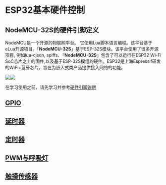 # ESP32基本硬件控制

## NodeMCU-32S的硬件引脚定义

NodeMCU是一个开源的物联网平台。 它使用Lua脚本语言编程。该平台基于eLua开源项目。「**NodeMCU-32S**」基于ESP-32S模块。该平台使用了很多开源项目, 例如lua-cjson, spiffs. 「**NodeMCU-32S**」包含了可以运行在ESP32 Wi-Fi SoC芯片之上的固件,以及基于ESP-32S模组的硬件。ESP32是上海Espressif研发的WiFi+蓝牙芯片，旨在为嵌入式类产品提供接入网络的功能。

![](/Users/lemon/Library/Mobile%20Documents/com~apple~CloudDocs/git/esp-lab/img/nodemcu_32s_size1.png)![](/Users/lemon/Library/Mobile%20Documents/com~apple~CloudDocs/git/esp-lab/img/nodemcu_32s_size2.png)

在学习使用之前，请先学习并参考[硬件引脚说明](ref/nodemcu_32s_pin_description.md)

## [GPIO](hardware/pin.md)

## [延时器](hardware/utime.md)

## [定时器](hardware/timer.md)

## [PWM与呼吸灯](hardware/pwm.md)

## [触摸传感器](hardware/touch.md)